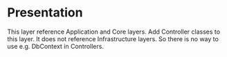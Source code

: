 ﻿# Presentation
This layer reference Application and Core layers.
Add Controller classes to this layer. It does not 
reference Infrastructure layers. So there is no way 
to use e.g. DbContext in Controllers.
